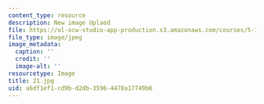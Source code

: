 ```yaml
---
content_type: resource
description: New image Uplaod
file: https://ol-ocw-studio-app-production.s3.amazonaws.com/courses/5-112-principles-of-chemical-science-fall-2005/a6df1ef1cd9bd2db35964478a17749b6_21.jpg
file_type: image/jpeg
image_metadata:
  caption: ''
  credit: ''
  image-alt: ''
resourcetype: Image
title: 21.jpg
uid: a6df1ef1-cd9b-d2db-3596-4478a17749b6
---
```

